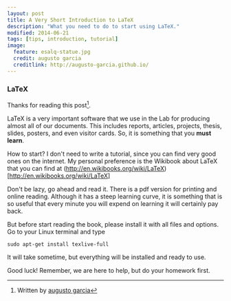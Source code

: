 ```yaml
---
layout: post
title: A Very Short Introduction to LaTeX
description: "What you need to do to start using LaTeX."
modified: 2014-06-21
tags: [tips, introduction, tutorial]
image:
  feature: esalq-statue.jpg
  credit: augusto garcia
  creditlink: http://augusto-garcia.github.io/
---
```


### LaTeX

Thanks for reading this post[^1].

LaTeX is a very important software that we use in the Lab for
producing almost all of our documents. This includes reports,
articles, projects, thesis, slides, posters, and even visitor cards.
So, it is something that you **must learn**.

How to start? I don't need to write a tutorial, since you can find
very good ones on the internet. My personal preference is the Wikibook
about LaTeX that you can find at
(http://en.wikibooks.org/wiki/LaTeX)[http://en.wikibooks.org/wiki/LaTeX]

Don't be lazy, go ahead and read it. There is a pdf version for
printing and online reading. Although it has a steep learning curve,
it is something that is so useful that every minute you will expend on
learning it will certainly pay back.

But before start reading the book, please install it with all files
and options. Go to your Linux terminal and type

```
sudo apt-get install texlive-full
```

It will take sometime, but everything will be installed and ready to
use. 

Good luck! Remember, we are here to help, but do your homework first. 

[^1]: Written by [augusto garcia](http://augusto-garcia.github.io/)
